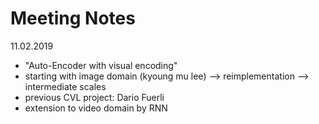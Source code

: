 # Meeting Notes

11.02.2019
- "Auto-Encoder with visual encoding" 
- starting with image domain (kyoung mu lee) 
--> reimplementation
--> intermediate scales 
- previous CVL project: Dario Fuerli
- extension to video domain by RNN 